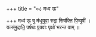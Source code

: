 +++
title = "०८ मध्व ऊ"

+++
मध्व॑ ऊ॒ षु म॑धूयुवा॒ रुद्रा॒ सिष॑क्ति पि॒प्युषी॑ ।  
यत्स॑मु॒द्राति॒ पर्ष॑थः प॒क्वाः पृक्षो॑ भरन्त वाम् ॥